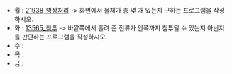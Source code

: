- 월 : [21938_영상처리](https://www.acmicpc.net/problem/21938) -> 화면에서 물체가 총 몇 개 있는지 구하는 프로그램을 작성하시오.
- 화 : [13565_침투](https://www.acmicpc.net/problem/13565) -> 바깥쪽에서 흘려 준 전류가 안쪽까지 침투될 수 있는지 아닌지를 판단하는 프로그램을 작성하시오.
- 수 : 
- 목 : 
- 금 : 

<!-- [2178_미로 탐색](https://www.acmicpc.net/problem/2178) -> (1, 1)에서 출발하여 (N, M)의 위치로 이동할 때 지나야 하는 최소의 칸 수를 구하는 프로그램을 작성하시오. -->
